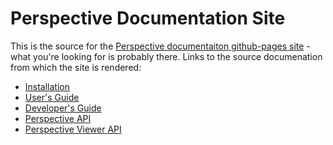 # Perspective Documentation Site

This is the source for the [Perspective documentaiton github-pages site](https://perspective.finos.org/) - 
what you're looking for is probably there.  Links to the source documenation
from which the site is rendered:

* [Installation](https://github.com/finos/perspective/blob/master/docs/md/installation.md)
* [User's Guide](https://github.com/finos/perspective/blob/master/docs/md/usage.md)
* [Developer's Guide](https://github.com/finos/perspective/blob/master/docs/md/development.md)
* [Perspective API](https://github.com/finos/perspective/blob/master/packages/perspective/README.md)
* [Perspective Viewer API](https://github.com/finos/perspective/blob/master/packages/perspective-viewer/README.md)